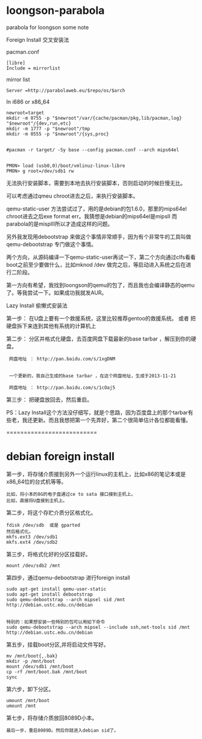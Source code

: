 loongson-parabola
=================

parabola for loongson some note

Foreign Install
交叉安装法  

pacman.conf

    [libre]
    Include = mirrorlist

mirror list

    Server =http://parabolaweb.eu/$repo/os/$arch


In i686 or x86_64 

    newroot=target
    mkdir -m 0755 -p "$newroot"/var/{cache/pacman/pkg,lib/pacman,log} "$newroot"/{dev,run,etc}
    mkdir -m 1777 -p "$newroot"/tmp
    mkdir -m 0555 -p "$newroot"/{sys,proc}


    #pacman -r target/ -Sy base --config pacman.conf --arch mips64el


    PMON> load (usb0,0)/boot/vmlinuz-linux-libre
    PMON> g root=/dev/sdb1 rw 

无法执行安装脚本，需要到本地去执行安装脚本，否则启动的时候巨慢无比。

可以考虑通过qmeu chroot进去之后，来执行安装脚本。

qemu-static-user 方法尝试过了，用的是debian的包1.6.0，那里的mips64el chroot进去之后exe format err。我猜想是debian的mips64el是mipsII 而parabola的是mispIII所以才造成这样的问题。

另外我发现用debootstrap 来做这个事情非常顺手，因为有个非常牛的工具叫做qemu-debootstrap 专门做这个事情。

两个方向，从源码编译一下qemu-static-user再试一下，第二个方向通过clfs看看boot之前至少要做什么，比如mknod  /dev 做完之后，等启动进入系统之后在进行二阶段。

第一方向有希望，我找到loongson的qemu的包了，而且我也会编译静态的qemu了。等我尝试一下。如果成功我就发AUR。

Lazy Install
偷懒式安装法

第一步：
    在U盘上要有一个救援系统，这里比较推荐gentoo的救援系统。
    或者
    把硬盘拆下来连到其他有系统的计算机上

第二步：
     分区并格式化硬盘，去百度网盘下载最新的base tarbar ，解压到你的硬盘。
    
     网盘地址 ： http://pan.baidu.com/s/1xgDNM 
     
 
     一个更新的，我自己生成的base tarbar ，在这个网盘地址，生成于2013-11-21
     
     网盘地址 ： http://pan.baidu.com/s/1cOaj5
    
第三步：
    把硬盘放回去，然后重启。


PS：Lazy Install这个方法没仔细写，就是个思路，因为百度盘上的那个tarbar有些老，我还更新。而且我想把第一个先弄好，第二个很简单估计各位都能看懂。

==========================

debian foreign install
=================

第一步，将存储介质接到另外一个运行linux的主机上，比如x86的笔记本或是x86_64位的台式机等等。

    比如，将小本的8G的电子盘通过ce to sata 接口接到主机上。
    比如，直接将U盘接到主机上。

第二步，将这个存贮介质分区格式化。

    fdisk /dev/sdb  或是 gparted 
    然后格式化。
    mkfs.ext3 /dev/sdb1
    mkfs.ext4 /dev/sdb2

第三步，将格式化好的分区挂载好。

    mount /dev/sdb2 /mnt

第四步，通过qemu-debootstrap 进行foreign install

    sudo apt-get install qemu-user-static
    sudo apt-get install debootstrap
    sudo qemu-debootstrap --arch mipsel sid /mnt http://debian.ustc.edu.cn/debian


    特别的：如果想安装一些特别的包可以用如下命令
    sudo qemu-debootstrap --arch mipsel --include ssh,net-tools sid /mnt http://debian.ustc.edu.cn/debian
    

第五步，挂载boot分区,并将启动文件写好。

    mv /mnt/boot{,.bak}
    mkdir -p /mnt/boot
    mount /dev/sdb1 /mnt/boot
    cp -rf /mnt/boot.bak /mnt/boot
    sync

第六步，卸下分区。

    umount /mnt/boot
    umount /mnt

第七步，将存储介质放回8089D小本。

    最后一步，重启8089D。然后你就进入debian sid了。


